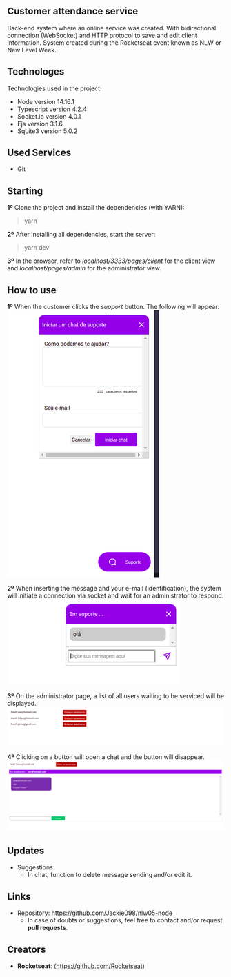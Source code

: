  ## Customer attendance service
 
Back-end system where an online service was created. With bidirectional connection (WebSocket) and HTTP protocol to save and edit client information. System created during the Rocketseat event known as NLW or New Level Week.


## Technologes
 
Technologies used in the project.
 
* Node version 14.16.1
* Typescript version 4.2.4
* Socket.io version 4.0.1
* Ejs version 3.1.6
* SqLite3 version 5.0.2
 
## Used Services
 
* Git

## Starting

  **1º** Clone the project and install the dependencies (with YARN):
  > yarn 

  **2º** After installing all dependencies, start the server:
  > yarn dev

  **3º** In the browser, refer to *localhost/3333/pages/client* for the client view and *localhost/pages/admin* for the administrator view.

## How to use
 
  **1º** When the customer clicks the *support* button. The following will appear:  
  ![Template inicial - cliente](https://github.com/Jackie098/nlw05-node/blob/main/images-readme/client_1.png)

  **2º** When inserting the message and your e-mail (identification), the system will initiate a connection via socket and wait for an administrator to respond.  
  ![Esperando atendimento](https://github.com/Jackie098/nlw05-node/blob/main/images-readme/client_02.png)

  **3º** On the administrator page, a list of all users waiting to be serviced will be displayed.  
  ![Lista de clientes em espera](https://github.com/Jackie098/nlw05-node/blob/main/images-readme/admin_01.png)

  **4º** Clicking on a button will open a chat and the button will disappear.  
  ![Chat com cliente](https://github.com/Jackie098/nlw05-node/blob/main/images-readme/admin_02.png)

 
## Updates
 
  - Suggestions: 
    - In chat, function to delete message sending and/or edit it.
 
 
## Links
 
  - Repository: https://github.com/Jackie098/nlw05-node
    - In case of doubts or suggestions, feel free to contact and/or request **pull requests**.
 
 
## Creators
 
* **Rocketseat**: (https://github.com/Rocketseat)
